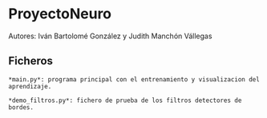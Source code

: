 # ProyectoNeuro

Autores: Iván Bartolomé González y Judith Manchón Vállegas


## Ficheros

	*main.py*: programa principal con el entrenamiento y visualizacion del aprendizaje.
	
	*demo_filtros.py*: fichero de prueba de los filtros detectores de bordes.
